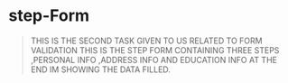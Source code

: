 # step-Form
>THIS IS THE SECOND TASK GIVEN TO US RELATED TO FORM VALIDATION
>THIS IS THE STEP FORM CONTAINING THREE STEPS ,PERSONAL INFO ,ADDRESS INFO AND EDUCATION INFO
>AT THE END IM SHOWING THE DATA FILLED.
